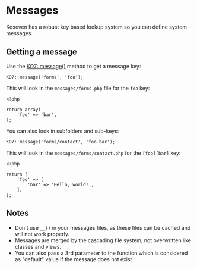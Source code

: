 # Messages

Koseven has a robust key based lookup system so you can define system messages.

## Getting a message

Use the [KO7::message()](../api/KO7#message) method to get a message key:

	KO7::message('forms', 'foo');

This will look in the `messages/forms.php` file for the `foo` key:

	<?php
	
	return array(
		'foo' => 'bar',
	);

You can also look in subfolders and sub-keys:

	KO7::message('forms/contact', 'foo.bar');

This will look in the `messages/forms/contact.php` for the `[foo][bar]` key:

	<?php
	
	return [
		'foo' => [
			'bar' => 'Hello, world!',
		],
	];

## Notes

 * Don't use `__()` in your messages files, as these files can be cached and will not work properly.
 * Messages are merged by the cascading file system, not overwritten like classes and views.
 * You can also pass a 3rd parameter to the function which is considered as "default" value if the message does not exist
